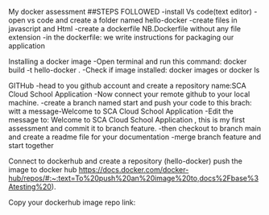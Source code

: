 My docker assessment
##STEPS FOLLOWED
-install Vs code(text editor)
-open vs code and create a folder named hello-docker
-create files in javascript and Html
-create a dockerfile NB.Dockerfile without any file extension
-in the dockerfile: we write instructions for packaging our application
 
Installing a docker image
-Open terminal and run this command: docker build -t hello-docker .
-Check if image installed: docker images or docker ls

GITHub
-head to you github account and create a repository name:SCA Cloud School Application
-Now connect your remote github to your local machine.
-create a branch named start and push your code to this brach: witt a message-Welcome to SCA Cloud School Application
-Edit the message to: Welcome to SCA Cloud School Application , this is my first assessment and commit it to branch feature.
 -then checkout to branch main and create a readme file for your documentation
 -merge branch feature and start together

 Connect to dockerhub and create a repository
 (hello-docker)
 push the image to docker hub
 https://docs.docker.com/docker-hub/repos/#:~:text=To%20push%20an%20image%20to,docs%2Fbase%3Atesting%20). 

 Copy your dockerhub image repo link:

